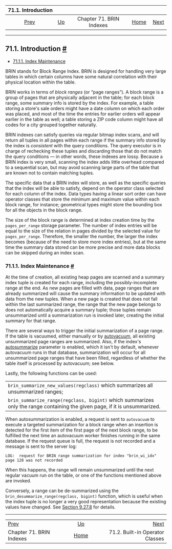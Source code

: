 <!--?xml version="1.0" encoding="UTF-8" standalone="no"?-->

|               71.1. Introduction              |                                            |                          |                                                       |                                                                        |
| :-------------------------------------------: | :----------------------------------------- | :----------------------: | ----------------------------------------------------: | ---------------------------------------------------------------------: |
| [Prev](brin.html "Chapter 71. BRIN Indexes")  | [Up](brin.html "Chapter 71. BRIN Indexes") | Chapter 71. BRIN Indexes | [Home](index.html "PostgreSQL 17devel Documentation") |  [Next](brin-builtin-opclasses.html "71.2. Built-in Operator Classes") |

***

## 71.1. Introduction [#](#BRIN-INTRO)

* [71.1.1. Index Maintenance](brin-intro.html#BRIN-OPERATION)

BRIN stands for Block Range Index. BRIN is designed for handling very large tables in which certain columns have some natural correlation with their physical location within the table.

BRIN works in terms of *block ranges* (or “page ranges”). A block range is a group of pages that are physically adjacent in the table; for each block range, some summary info is stored by the index. For example, a table storing a store's sale orders might have a date column on which each order was placed, and most of the time the entries for earlier orders will appear earlier in the table as well; a table storing a ZIP code column might have all codes for a city grouped together naturally.

BRIN indexes can satisfy queries via regular bitmap index scans, and will return all tuples in all pages within each range if the summary info stored by the index is *consistent* with the query conditions. The query executor is in charge of rechecking these tuples and discarding those that do not match the query conditions — in other words, these indexes are lossy. Because a BRIN index is very small, scanning the index adds little overhead compared to a sequential scan, but may avoid scanning large parts of the table that are known not to contain matching tuples.

The specific data that a BRIN index will store, as well as the specific queries that the index will be able to satisfy, depend on the operator class selected for each column of the index. Data types having a linear sort order can have operator classes that store the minimum and maximum value within each block range, for instance; geometrical types might store the bounding box for all the objects in the block range.

The size of the block range is determined at index creation time by the `pages_per_range` storage parameter. The number of index entries will be equal to the size of the relation in pages divided by the selected value for `pages_per_range`. Therefore, the smaller the number, the larger the index becomes (because of the need to store more index entries), but at the same time the summary data stored can be more precise and more data blocks can be skipped during an index scan.

### 71.1.1. Index Maintenance [#](#BRIN-OPERATION)

At the time of creation, all existing heap pages are scanned and a summary index tuple is created for each range, including the possibly-incomplete range at the end. As new pages are filled with data, page ranges that are already summarized will cause the summary information to be updated with data from the new tuples. When a new page is created that does not fall within the last summarized range, the range that the new page belongs to does not automatically acquire a summary tuple; those tuples remain unsummarized until a summarization run is invoked later, creating the initial summary for that range.

There are several ways to trigger the initial summarization of a page range. If the table is vacuumed, either manually or by [autovacuum](routine-vacuuming.html#AUTOVACUUM "25.1.6. The Autovacuum Daemon"), all existing unsummarized page ranges are summarized. Also, if the index's [autosummarize](sql-createindex.html#INDEX-RELOPTION-AUTOSUMMARIZE) parameter is enabled, which it isn't by default, whenever autovacuum runs in that database, summarization will occur for all unsummarized page ranges that have been filled, regardless of whether the table itself is processed by autovacuum; see below.

Lastly, the following functions can be used:

|                                                                                                                            |
| -------------------------------------------------------------------------------------------------------------------------- |
| `brin_summarize_new_values(regclass)` which summarizes all unsummarized ranges;                                            |
| `brin_summarize_range(regclass, bigint)` which summarizes only the range containing the given page, if it is unsummarized. |

When autosummarization is enabled, a request is sent to `autovacuum` to execute a targeted summarization for a block range when an insertion is detected for the first item of the first page of the next block range, to be fulfilled the next time an autovacuum worker finishes running in the same database. If the request queue is full, the request is not recorded and a message is sent to the server log:

    LOG:  request for BRIN range summarization for index "brin_wi_idx" page 128 was not recorded

When this happens, the range will remain unsummarized until the next regular vacuum run on the table, or one of the functions mentioned above are invoked.

Conversely, a range can be de-summarized using the `brin_desummarize_range(regclass, bigint)` function, which is useful when the index tuple is no longer a very good representation because the existing values have changed. See [Section 9.27.8](functions-admin.html#FUNCTIONS-ADMIN-INDEX "9.27.8. Index Maintenance Functions") for details.

***

|                                               |                                                       |                                                                        |
| :-------------------------------------------- | :---------------------------------------------------: | ---------------------------------------------------------------------: |
| [Prev](brin.html "Chapter 71. BRIN Indexes")  |       [Up](brin.html "Chapter 71. BRIN Indexes")      |  [Next](brin-builtin-opclasses.html "71.2. Built-in Operator Classes") |
| Chapter 71. BRIN Indexes                      | [Home](index.html "PostgreSQL 17devel Documentation") |                                        71.2. Built-in Operator Classes |
